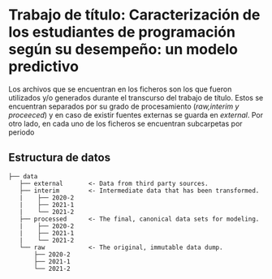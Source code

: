 Trabajo de título: Caracterización de los estudiantes de programación según su desempeño: un modelo predictivo 
==============================


Los archivos que se encuentran en los ficheros son los que fueron utilizados y/o generados durante el transcurso del trabajo de título. Estos se encuentran separados por su grado de procesamiento (_raw,interim y proceeced_) y en caso de existir fuentes externas se guarda 
en _external_. Por otro lado, en cada uno de los ficheros se encuentran subcarpetas por periodo

Estructura de datos
------------
    ├── data
       ├── external       <- Data from third party sources.
       ├── interim        <- Intermediate data that has been transformed.
       |    ├── 2020-2
       |    ├── 2021-1
       |    └── 2021-2
       ├── processed      <- The final, canonical data sets for modeling.
       |    ├── 2020-2
       |    ├── 2021-1
       |    └── 2021-2
       └── raw            <- The original, immutable data dump.
           ├── 2020-2
           ├── 2021-1
           └── 2021-2
 

